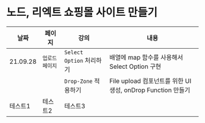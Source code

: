 # 노드, 리엑트 쇼핑몰 사이트 만들기

|날짜|페이지|강의|내용|
|------|---|---|-----|
|21.09.28|`업로드페이지`|`Select Option` 처리하기|배열에 map 함수를 사용해서 Select Option 구현|
|||`Drop-Zone` 적용하기| File upload 컴포넌트를 위한 UI 생성, onDrop Function 만들기
|테스트1|테스트2|테스트3|
